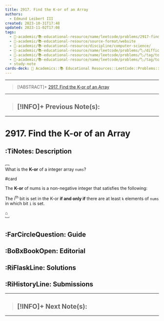 ```yaml
---
title: 2917. Find the K-or of an Array
authors:
  - Edmund Leibert III
created: 2023-10-31T17:48
updated: 2023-11-02T17:08
tags:
  - 🔴-academic/📚-educational-resource/name/leetcode/problems/2917-find-the-k-or-of-an-array
  - 🔴-academic/📚-educational-resource/source-format/website
  - 🔴-academic/📚-educational-resource/discipline/computer-science/
  - 🔴-academic/📚-educational-resource/name/leetcode/problems/🏷️/difficulty/easy
  - 🔴-academic/📚-educational-resource/name/leetcode/problems/🏷️/tag/topic/array
  - 🔴-academic/📚-educational-resource/name/leetcode/problems/🏷️/tag/topic/bit-manipulation
  - study-note
cards-deck: 🔴 Academics::📚 Educational Resources::LeetCode::Problems::2917. Find the K-or of an Array
---
```


---

> [!ABSTRACT]+
> [2917. Find the K-or of an Array](https://leetcode.com/problems/find-the-k-or-of-an-array/description/)

---

> [!INFO]+ 
> **Previous Note(s)**:
> - 

---

# 2917. Find the K-or of an Array

## :TiNotes: Description

﹇<br>
What is the **K-or** of a integer array `nums`?

#card 

The **K-or** of nums is a non-negative integer that satisfies the following:

The i<sup>th</sup> bit is set in the K-or **if and only if** there are at least `k` elements of `nums` in which bit `i` is set.



⌂
<br>﹈<br>

## :FarCircleQuestion: Guide

## :BoBxBookOpen: Editorial

## :RiFlaskLine: Solutions

## :RiHistoryLine: Submissions


---

> [!INFO]+ 
> **Next Note(s)**:
> - 

---


